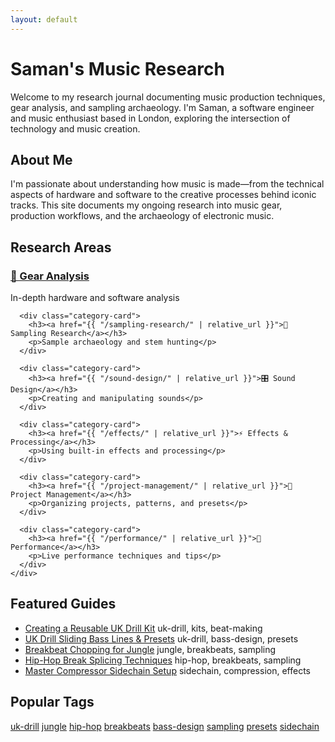 ```yaml
---
layout: default
---
```


<div class="home">
  <h1 class="page-heading">Saman's Music Research</h1>
  
  <p class="lead">Welcome to my research journal documenting music production techniques, gear analysis, and sampling archaeology. I'm Saman, a software engineer and music enthusiast based in London, exploring the intersection of technology and music creation.</p>

  <div class="about-author">
    <h2>About Me</h2>
    <p>I'm passionate about understanding how music is made—from the technical aspects of hardware and software to the creative processes behind iconic tracks. This site documents my ongoing research into music gear, production workflows, and the archaeology of electronic music.</p>
  </div>

  <div class="research-categories">
    <h2>Research Areas</h2>
    <div class="category-grid">
      <div class="category-card">
        <h3><a href="{{ "/gear-analysis/" | relative_url }}">🔧 Gear Analysis</a></h3>
        <p>In-depth hardware and software analysis</p>
      </div>
      
      <div class="category-card">
        <h3><a href="{{ "/sampling-research/" | relative_url }}">🎤 Sampling Research</a></h3>
        <p>Sample archaeology and stem hunting</p>
      </div>
      
      <div class="category-card">
        <h3><a href="{{ "/sound-design/" | relative_url }}">🎛️ Sound Design</a></h3>
        <p>Creating and manipulating sounds</p>
      </div>
      
      <div class="category-card">
        <h3><a href="{{ "/effects/" | relative_url }}">⚡ Effects & Processing</a></h3>
        <p>Using built-in effects and processing</p>
      </div>
      
      <div class="category-card">
        <h3><a href="{{ "/project-management/" | relative_url }}">📁 Project Management</a></h3>
        <p>Organizing projects, patterns, and presets</p>
      </div>
      
      <div class="category-card">
        <h3><a href="{{ "/performance/" | relative_url }}">🎹 Performance</a></h3>
        <p>Live performance techniques and tips</p>
      </div>
    </div>
  </div>

  <div class="featured-guides">
    <h2>Featured Guides</h2>
    <ul class="guide-list">
      <li><a href="{{ "/guides/uk-drill-kit-creation/" | relative_url }}">Creating a Reusable UK Drill Kit</a> <span class="tags">uk-drill, kits, beat-making</span></li>
      <li><a href="{{ "/guides/uk-drill-bass-presets/" | relative_url }}">UK Drill Sliding Bass Lines & Presets</a> <span class="tags">uk-drill, bass-design, presets</span></li>
      <li><a href="{{ "/guides/jungle-breakbeat-chopping/" | relative_url }}">Breakbeat Chopping for Jungle</a> <span class="tags">jungle, breakbeats, sampling</span></li>
      <li><a href="{{ "/guides/hiphop-break-splicing/" | relative_url }}">Hip-Hop Break Splicing Techniques</a> <span class="tags">hip-hop, breakbeats, sampling</span></li>
      <li><a href="{{ "/guides/master-sidechain-compression/" | relative_url }}">Master Compressor Sidechain Setup</a> <span class="tags">sidechain, compression, effects</span></li>
    </ul>
  </div>

  <div class="popular-tags">
    <h2>Popular Tags</h2>
    <div class="tag-cloud">
      <a href="{{ "/tags/uk-drill/" | relative_url }}" class="tag">uk-drill</a>
      <a href="{{ "/tags/jungle/" | relative_url }}" class="tag">jungle</a>
      <a href="{{ "/tags/hip-hop/" | relative_url }}" class="tag">hip-hop</a>
      <a href="{{ "/tags/breakbeats/" | relative_url }}" class="tag">breakbeats</a>
      <a href="{{ "/tags/bass-design/" | relative_url }}" class="tag">bass-design</a>
      <a href="{{ "/tags/sampling/" | relative_url }}" class="tag">sampling</a>
      <a href="{{ "/tags/presets/" | relative_url }}" class="tag">presets</a>
      <a href="{{ "/tags/sidechain/" | relative_url }}" class="tag">sidechain</a>
    </div>
  </div>
</div>

